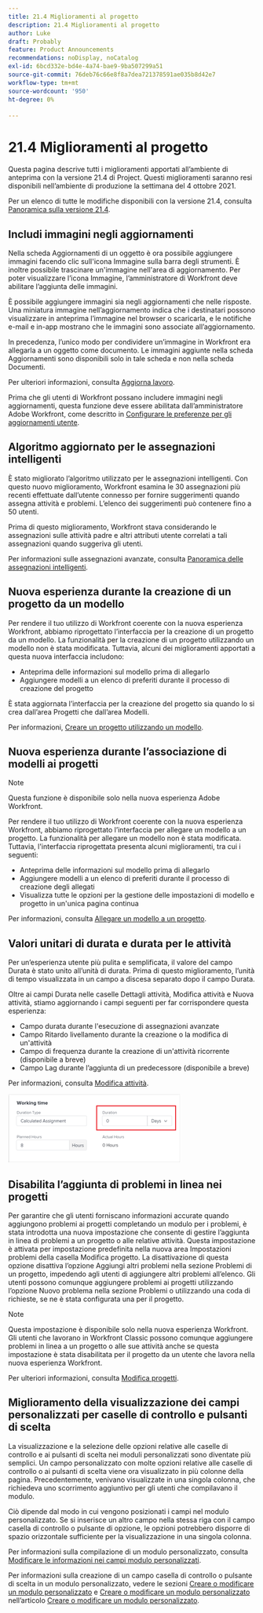```yaml
---
title: 21.4 Miglioramenti al progetto
description: 21.4 Miglioramenti al progetto
author: Luke
draft: Probably
feature: Product Announcements
recommendations: noDisplay, noCatalog
exl-id: 6bcd332e-bd4e-4a74-bae9-9ba507299a51
source-git-commit: 76deb76c66e8f8a7dea721378591ae035b8d42e7
workflow-type: tm+mt
source-wordcount: '950'
ht-degree: 0%

---
```


# 21.4 Miglioramenti al progetto

Questa pagina descrive tutti i miglioramenti apportati all’ambiente di anteprima con la versione 21.4 di Project. Questi miglioramenti saranno resi disponibili nell’ambiente di produzione la settimana del 4 ottobre 2021.

Per un elenco di tutte le modifiche disponibili con la versione 21.4, consulta [Panoramica sulla versione 21.4](../../../product-announcements/product-releases/21.4-release-activity/21.4-release-overview.md).

## Includi immagini negli aggiornamenti

Nella scheda Aggiornamenti di un oggetto è ora possibile aggiungere immagini facendo clic sull&#39;icona Immagine sulla barra degli strumenti. È inoltre possibile trascinare un&#39;immagine nell&#39;area di aggiornamento. Per poter visualizzare l’icona Immagine, l’amministratore di Workfront deve abilitare l’aggiunta delle immagini.

È possibile aggiungere immagini sia negli aggiornamenti che nelle risposte. Una miniatura immagine nell’aggiornamento indica che i destinatari possono visualizzare in anteprima l’immagine nel browser o scaricarla, e le notifiche e-mail e in-app mostrano che le immagini sono associate all’aggiornamento.

In precedenza, l’unico modo per condividere un’immagine in Workfront era allegarla a un oggetto come documento. Le immagini aggiunte nella scheda Aggiornamenti sono disponibili solo in tale scheda e non nella scheda Documenti.

Per ulteriori informazioni, consulta [Aggiorna lavoro](../../../workfront-basics/updating-work-items-and-viewing-updates/update-work.md).

Prima che gli utenti di Workfront possano includere immagini negli aggiornamenti, questa funzione deve essere abilitata dall’amministratore Adobe Workfront, come descritto in [Configurare le preferenze per gli aggiornamenti utente](../../../administration-and-setup/set-up-workfront/system-tracked-update-feeds/configure-preferences-user-updates.md).

## Algoritmo aggiornato per le assegnazioni intelligenti

È stato migliorato l’algoritmo utilizzato per le assegnazioni intelligenti. Con questo nuovo miglioramento, Workfront esamina le 30 assegnazioni più recenti effettuate dall’utente connesso per fornire suggerimenti quando assegna attività e problemi. L’elenco dei suggerimenti può contenere fino a 50 utenti.

Prima di questo miglioramento, Workfront stava considerando le assegnazioni sulle attività padre e altri attributi utente correlati a tali assegnazioni quando suggeriva gli utenti.

Per informazioni sulle assegnazioni avanzate, consulta [Panoramica delle assegnazioni intelligenti](../../../manage-work/tasks/assign-tasks/smart-assignments.md).

## Nuova esperienza durante la creazione di un progetto da un modello

Per rendere il tuo utilizzo di Workfront coerente con la nuova esperienza Workfront, abbiamo riprogettato l’interfaccia per la creazione di un progetto da un modello. La funzionalità per la creazione di un progetto utilizzando un modello non è stata modificata. Tuttavia, alcuni dei miglioramenti apportati a questa nuova interfaccia includono:

* Anteprima delle informazioni sul modello prima di allegarlo
* Aggiungere modelli a un elenco di preferiti durante il processo di creazione del progetto

È stata aggiornata l’interfaccia per la creazione del progetto sia quando lo si crea dall’area Progetti che dall’area Modelli.

Per informazioni, [Creare un progetto utilizzando un modello](../../../manage-work/projects/create-projects/create-project-from-template.md).

## Nuova esperienza durante l’associazione di modelli ai progetti

>[!NOTE]
>
>Questa funzione è disponibile solo nella nuova esperienza Adobe Workfront.

Per rendere il tuo utilizzo di Workfront coerente con la nuova esperienza Workfront, abbiamo riprogettato l’interfaccia per allegare un modello a un progetto. La funzionalità per allegare un modello non è stata modificata. Tuttavia, l&#39;interfaccia riprogettata presenta alcuni miglioramenti, tra cui i seguenti:

* Anteprima delle informazioni sul modello prima di allegarlo
* Aggiungere modelli a un elenco di preferiti durante il processo di creazione degli allegati
* Visualizza tutte le opzioni per la gestione delle impostazioni di modello e progetto in un&#39;unica pagina continua

Per informazioni, consulta [Allegare un modello a un progetto](../../../manage-work/projects/create-and-manage-templates/attach-template-to-project.md).

## Valori unitari di durata e durata per le attività

Per un’esperienza utente più pulita e semplificata, il valore del campo Durata è stato unito all’unità di durata. Prima di questo miglioramento, l’unità di tempo visualizzata in un campo a discesa separato dopo il campo Durata.

Oltre ai campi Durata nelle caselle Dettagli attività, Modifica attività e Nuova attività, stiamo aggiornando i campi seguenti per far corrispondere questa esperienza:

* Campo durata durante l&#39;esecuzione di assegnazioni avanzate
* Campo Ritardo livellamento durante la creazione o la modifica di un&#39;attività
* Campo di frequenza durante la creazione di un&#39;attività ricorrente (disponibile a breve)
* Campo Lag durante l’aggiunta di un predecessore (disponibile a breve)

Per informazioni, consulta [Modifica attività](../../../manage-work/tasks/manage-tasks/edit-tasks.md).

![](assets/duration-combined-field-350x139.png)

## Disabilita l’aggiunta di problemi in linea nei progetti

Per garantire che gli utenti forniscano informazioni accurate quando aggiungono problemi ai progetti completando un modulo per i problemi, è stata introdotta una nuova impostazione che consente di gestire l’aggiunta in linea di problemi a un progetto o alle relative attività. Questa impostazione è attivata per impostazione predefinita nella nuova area Impostazioni problemi della casella Modifica progetto. La disattivazione di questa opzione disattiva l’opzione Aggiungi altri problemi nella sezione Problemi di un progetto, impedendo agli utenti di aggiungere altri problemi all’elenco. Gli utenti possono comunque aggiungere problemi ai progetti utilizzando l’opzione Nuovo problema nella sezione Problemi o utilizzando una coda di richieste, se ne è stata configurata una per il progetto.

>[!NOTE]
>
>Questa impostazione è disponibile solo nella nuova esperienza Workfront. Gli utenti che lavorano in Workfront Classic possono comunque aggiungere problemi in linea a un progetto o alle sue attività anche se questa impostazione è stata disabilitata per il progetto da un utente che lavora nella nuova esperienza Workfront.

Per ulteriori informazioni, consulta [Modifica progetti](../../../manage-work/projects/manage-projects/edit-projects.md).

## Miglioramento della visualizzazione dei campi personalizzati per caselle di controllo e pulsanti di scelta

La visualizzazione e la selezione delle opzioni relative alle caselle di controllo e ai pulsanti di scelta nei moduli personalizzati sono diventate più semplici. Un campo personalizzato con molte opzioni relative alle caselle di controllo o ai pulsanti di scelta viene ora visualizzato in più colonne della pagina. Precedentemente, venivano visualizzate in una singola colonna, che richiedeva uno scorrimento aggiuntivo per gli utenti che compilavano il modulo.

Ciò dipende dal modo in cui vengono posizionati i campi nel modulo personalizzato. Se si inserisce un altro campo nella stessa riga con il campo casella di controllo o pulsante di opzione, le opzioni potrebbero disporre di spazio orizzontale sufficiente per la visualizzazione in una singola colonna.

Per informazioni sulla compilazione di un modulo personalizzato, consulta [Modificare le informazioni nei campi modulo personalizzati](../../../workfront-basics/work-with-custom-forms/edit-custom-forms.md).

Per informazioni sulla creazione di un campo casella di controllo o pulsante di scelta in un modulo personalizzato, vedere le sezioni [Creare o modificare un modulo personalizzato](../../../administration-and-setup/customize-workfront/create-manage-custom-forms/create-or-edit-a-custom-form.md#create) e [Creare o modificare un modulo personalizzato](../../../administration-and-setup/customize-workfront/create-manage-custom-forms/create-or-edit-a-custom-form.md#configur) nell’articolo [Creare o modificare un modulo personalizzato](../../../administration-and-setup/customize-workfront/create-manage-custom-forms/create-or-edit-a-custom-form.md).

